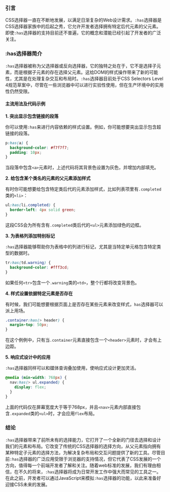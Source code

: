 ### 引言

CSS选择器一直在不断地发展，以满足日渐复杂的Web设计需求。`:has`选择器是CSS选择器家族中的后起之秀，它允许开发者选择拥有特定后代元素的父元素。即使`:has`选择器的支持目前还不普遍，它的概念和潜能已经引起了开发者的广泛关注。

### :has选择器简介

`:has`选择器被称为父选择器或反向选择器，它的独特之处在于，它不是选择子元素，而是根据子元素的存在选择父元素。这给DOM的样式操作带来了新的可能性，尤其是在处理复杂交互和布局时。`:has`选择器目前处于CSS Selectors Level 4规范草案中，尽管在一些浏览器中可以进行实验性使用，但在生产环境中的实用性仍然受限。

#### 主流用法及代码示例

**1. 突出显示包含链接的段落**

你可以使用`:has`来进行内容依赖的样式设置。例如，你可能想要突出显示包含超链接的段落。

```css
p:has(a) {
  background-color: #f7f7f7;
  padding: 10px;
}
```

当段落中包含`<a>`元素时，上述代码将其背景色设置为灰色，并增加内部填充。

**2. 给包含某个类名的元素的父元素添加样式**

有时你可能想要给包含特定类后代的元素添加样式，比如列表项里有`.completed`类的`<li>`：

```css
ul:has(li.completed) {
  border-left: 4px solid green;
}
```

这段CSS会为所有含有`.completed`类后代的`<ul>`元素添加绿色的边框。

**3. 为表格列添加特别标记**

`:has`选择器能够帮助你为表格中的列进行标记，尤其是当特定单元格包含特定类型的数据时。

```css
tr:has(td.warning) {
  background-color: #fff3cd;
}
```

如果任何`<tr>`包含一个`.warning`类的`<td>`，整个行都将改变背景色。

**4. 样式设置依据特定元素是否存在**

有时候，我们可能想要根据页面上是否存在某些元素来改变样式，`has`选择器可以派上用场。

```css
.container:has(> header) {
  margin-top: 50px;
}
```

在这个例例中，只有当`.container`元素直接包含一个`<header>`元素时，才会有上边距。

**5. 响应式设计中的应用**

`:has`选择器同样可以和媒体查询叠加使用，使响应式设计更加灵活。

```css
@media (min-width: 768px) {
  nav:has(> ul.expanded) {
    display: flex;
  }
}
```

上面的代码仅在屏幕宽度大于等于768px，并且`<nav>`元素内部直接包含`.expanded`类的`<ul>`时，才会应用`flex`布局。

### 结论

`:has`选择器带来了前所未有的选择能力，它打开了一个全新的门径去选择和设计我们的元素和布局。它改变了传统的CSS选择器的选择方向，从父元素指向拥有某种特定子元素的选择方法，为解决复杂布局和交互问题提供了新的工具。尽管目前`:has`选择器的广泛应用受限于浏览器的支持情况，但它代表了CSS发展的一个方向，值得每一个前端开发者了解和关注。随着web标准的发展，我们有理由相信，在不久的将来，`:has`选择器将成为日常开发工作中强大而常见的工具之一。在此之前，开发者可以通过JavaScript来模拟`:has`选择器的功能，以此来准备好迎接CSS未来的发展。